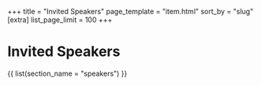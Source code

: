 +++
title = "Invited Speakers"
page_template = "item.html"
sort_by = "slug"
[extra]
list_page_limit = 100
+++

# Invited Speakers

{{ list(section_name = "speakers") }}